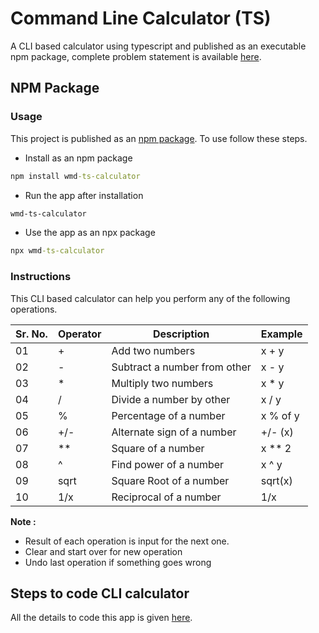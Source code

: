 # Command Line Calculator (TS)

A CLI based calculator using typescript and published as an executable npm package, complete problem statement is available [here](https://github.com/panaverse/typescript-node-projects/tree/main/project00_calculator).

## NPM Package

### Usage

This project is published as an [npm package](https://www.npmjs.com/package/wmd-ts-calculator). To use follow these steps.

- Install as an npm package

```cmd
npm install wmd-ts-calculator
```

- Run the app after installation

```cmd
wmd-ts-calculator
```

- Use the app as an npx package

```cmd
npx wmd-ts-calculator
```

### Instructions

This CLI based calculator can help you perform any of the following operations.

| Sr. No. | Operator | Description                  | Example  |
| ------- | -------- | ---------------------------- | -------- |
| 01      | +        | Add two numbers              | x + y    |
| 02      | -        | Subtract a number from other | x - y    |
| 03      | \*       | Multiply two numbers         | x \* y   |
| 04      | /        | Divide a number by other     | x / y    |
| 05      | %        | Percentage of a number       | x % of y |
| 06      | +/-      | Alternate sign of a number   | +/- (x)  |
| 07      | \*\*     | Square of a number           | x \*\* 2 |
| 08      | ^        | Find power of a number       | x ^ y    |
| 09      | sqrt     | Square Root of a number      | sqrt(x)  |
| 10      | 1/x      | Reciprocal of a number       | 1/x      |

**Note :**

- Result of each operation is input for the next one.
- Clear and start over for new operation
- Undo last operation if something goes wrong

## Steps to code CLI calculator

All the details to code this app is given [here](https://github.com/hassan-ak/wmd-ts-calculator/blob/main/stepsToCode/Readme.md).
